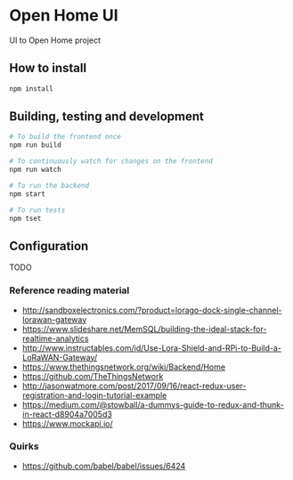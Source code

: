 # Open Home UI
UI to Open Home project

## How to install

```bash
npm install
```

## Building, testing and development

```bash
# To build the frontend once
npm run build

# To continuously watch for changes on the frontend
npm run watch

# To run the backend
npm start

# To run tests
npm tset
```

## Configuration
TODO

### Reference reading material
* http://sandboxelectronics.com/?product=lorago-dock-single-channel-lorawan-gateway
* https://www.slideshare.net/MemSQL/building-the-ideal-stack-for-realtime-analytics
* http://www.instructables.com/id/Use-Lora-Shield-and-RPi-to-Build-a-LoRaWAN-Gateway/
* https://www.thethingsnetwork.org/wiki/Backend/Home
* https://github.com/TheThingsNetwork
* http://jasonwatmore.com/post/2017/09/16/react-redux-user-registration-and-login-tutorial-example
* https://medium.com/@stowball/a-dummys-guide-to-redux-and-thunk-in-react-d8904a7005d3
* https://www.mockapi.io/

### Quirks
* https://github.com/babel/babel/issues/6424
